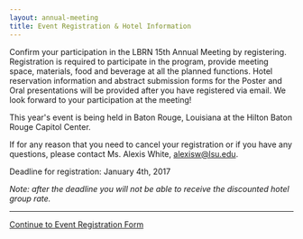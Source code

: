 ```yaml
---
layout: annual-meeting
title: Event Registration & Hotel Information
---
```


Confirm your participation in the LBRN 15th Annual Meeting by registering. Registration is required to participate in the program, provide meeting space, materials, food and beverage at all the planned functions. Hotel reservation information and abstract submission forms for the Poster and Oral presentations will be provided after you have registered via email. We look forward to your participation at the meeting!

This year's event is being held in Baton Rouge, Louisiana at the Hilton Baton Rouge Capitol Center.

If for any reason that you need to cancel your registration or if you have any questions, please contact Ms. Alexis White, [alexisw@lsu.edu](mailto:alexisw@lsu.edu).

<p class="text-error">
	Deadline for registration: January 4th, 2017
</p>

*Note: after the deadline you will not be able to receive the discounted hotel group rate.*

---

<a href="https://redcap.lbrn.lsu.edu/surveys/?s=CYXYKWP7KY" class="btn btn-info btn-large">Continue to Event Registration Form</a>
